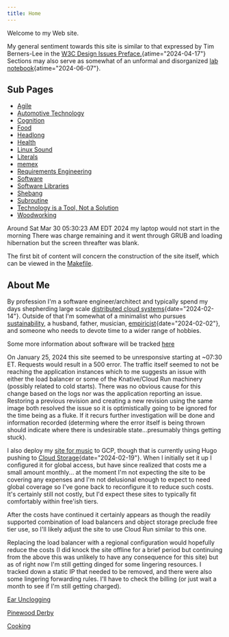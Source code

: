 ```yaml
---
title: Home
---
```


Welcome to my Web site.

My general sentiment towards this site is similar to that expressed by
Tim Berners-Lee in the
[W3C Design Issues Preface.](https://www.w3.org/DesignIssues/Preface.html "Preface - World Wide Web Design Issues"){atime="2024-04-17"}
Sections may also serve as somewhat of an unformal and disorganized
[lab notebook](https://queue.acm.org/detail.cfm?id=3631181 "Dear Diary - ACM Queue"){atime="2024-06-07"}.

## Sub Pages

-   [Agile](agile)
-   [Automotive Technology](automotive_technology)
-   [Cognition](cognition)
-   [Food](food)
-   [Headlong](book-headlong)
-   [Health](health)
-   [Linux Sound](linux_sound)
-   [Literals](literals)
-   [memex](memex)
-   [Requirements Engineering](requirements_engineering)
-   [Software](software)
-   [Software Libraries](software_libraries)
-   [Shebang](shebang.html)
-   [Subroutine](subroutine.html)
-   [Technology is a Tool, Not a Solution](technology_is_a_tool_not_a_solution)
-   [Woodworking](woodworking)

Around Sat Mar 30 05:30:23 AM EDT 2024 my laptop would not start in the
morning There was charge remaining and it went through GRUB and loading
hibernation but the screen threafter was blank.

The first bit of content will concern the construction of the site
itself, which can be viewed in the [Makefile](Makefile).

## About Me

By profession I\'m a software engineer/architect and typically spend my
days shepherding large scale [distributed cloud
systems](https://queue.acm.org/detail.cfm?id=2482856 "There’s Just No Getting around It: You’re Building a Distributed System - ACM Queue"){date="2024-02-14"}.
Outside of that I\'m somewhat of a minimalist who pursues
[sustainability](sustainability), a husband, father, musician,
[empiricist](https://en.wikipedia.org/wiki/Empiricism "Empricism - Wikipedia"){date="2024-02-02"},
and someone who needs to devote time to a wider range of hobbies.

Some more information about software will be tracked [here](software)

On January 25, 2024 this site seemed to be unresponsive starting at
\~07:30 ET. Requests would result in a 500 error. The traffic itself
seemed to not be reaching the application instances which to me suggests
an issue with either the load balancer or some of the Knative/Cloud Run
machinery (possibly related to cold starts). There was no obvious cause
for this change based on the logs nor was the application reporting an
issue. Restoring a previous revision and creating a new revision using
the same image both resolved the issue so it is optimistically going to
be ignored for the time being as a fluke. If it recurs further
investigation will be done and information recorded (determing where the
error itself is being thrown should indicate where there is undesirable
state\...presumably things getting stuck).

I also deploy my [site for music](https://music.mattwhipple.com) to GCP,
though that is currently using Hugo pushing to [Cloud
Storage](https://cloud.google.com/storage "Cloud Storage | Google Cloud"){date="2024-02-19"}.
When I initially set it up I configured it for global access, but have
since realized that costs me a small amount monthly\... at the moment
I\'m not expecting the site to be covering any expenses and I\'m not
delusional enough to expect to need global coverage so I\'ve gone back
to reconfigure it to reduce such costs. It\'s certainly still not
costly, but I\'d expect these sites to typically fit comfortably within
free\'ish tiers.

After the costs have continued it certainly appears as though the
readily supported combination of load balancers and object storage
preclude free tier use, so I\'ll likely adjust the site to use Cloud Run
similar to this one.

Replacing the load balancer with a regional configuration would
hopefully reduce the costs (I did knock the site offline for a brief
period but continuing from the above this was unlikely to have any
consequence for this site) but as of right now I\'m still getting dinged
for some lingering resources. I tracked down a static IP that needed to
be removed, and there were also some lingering forwarding rules. I\'ll
have to check the billing (or just wait a month to see if I\'m still
getting charged).

[Ear Unclogging](ear_unclogging)

[Pinewood Derby](pinewood_derby)

[Cooking](cooking)
